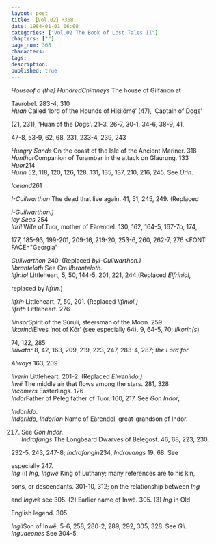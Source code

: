 ```yaml
---
layout: post
title: 【Vol.02】P368.
date: 1984-01-01 06:08
categories: ["Vol.02 The Book of Lost Tales II"]
chapters: [""]
page_num: 368
characters: 
tags: 
description: 
published: true
---
```


<p style="text-indent: 0;">
<I>Houseof a (the) HundredChimneys</I> The house of Gilfanon at
</p>

Tavrobel. 283-4, 310<BR><I>Huan</I> Called ‘lord of the Hounds of Hisilómë’ (47), ‘Captain of Dogs'

(21, 231), ‘Huan of the Dogs'. 21-3, 26-7, 30-1, 34-6, 38-9, 41,

47-8, 53-9, 62, 68, 231, 233-4, 239, 243

<I>Hungry Sands</I> On the coast of the Isle of the Ancient Mariner. 318<BR><I>Hunthor</I>Companion of Turambar in the attack on Glaurung. 133<BR><I>Huor</I>214<BR><I>Húrin</I> 52, 118, 120, 126, 128, 131, 135, 137, 210, 216, 245. See <I>Úrin</I>.

<I>Iceland</I>261

<I>I-Cuilwarthon</I> The dead that live again. 41, 51, 245, 249. (Replaced

<I>i-Guilwarthon.)<BR>Icy Seas</I> 254<BR><I>Idril</I> Wife of.Tuor, mother of Eärendel. 130, 162, 164-5, 167-7o, 174,

177, 185-93, 199-201, 209-16, 219-20, 253-6, 260, 262-7, 276 </FONT><FONT FACE="Georgia" 

<I>Guilwarthon</I> 240. (Replaced <I>byi-Cuilwarthon.)<BR>Ilbranteloth</I> See Cm <I>Ilbranteloth.<BR>Ilfiniol</I> Littleheart, 5, 50, 144-5, 201, 221, 244.(Replaced <I>Elfriniol</I>,

replaced by <I>Ilfrin.</I>)

<I>Ilfrin</I> Littleheart. 7, 50, 201. (Replaced <I>Ilfiniol.)<BR>Ilfrith</I> Littleheart. 276

<I>Ilinsor</I>Spirit of the Súruli, steersman of the Moon. 259<BR><I>Ilkorindi</I>Elves ‘not of Kôr’ (see especially 64). 9, 64-5, 70; <I>Ilkorin(s</I>)

74, 122, 285<BR><I>Ilúvatar</I> 8, 42, 163, 209, 219, 223, 247, 283-4, 287;<I> the Lord for</I>

<I>Always</I> 163, 209

<I>Ilverin</I> Littleheart. 201-2. (Replaced <I>Elwenildo.)<BR>Ilwë</I> The middle air that flows among the stars. 281, 328<BR><I>Incomers</I> Easterlings. 126<BR><I>Indor</I>Father of Peleg father of Tuor. 160, 217. See <I>Gon Indor</I>,

<I>Indorildo.<BR>Indorildo, Indorion</I> Name of Eärendel, great-grandson of Indor.

217. See <I>Gon Indor.<BR>Indrafangs</I> The Longbeard Dwarves of Belegost. 46, 68, 223, 230,

232-5, 243, 247-8; <I>Indrafangin</I>234, <I>Indravangs</I> 19, 68. See

especially 247.<BR><I>Ing</I> (i) <I>Ing, Ingwë</I> King of Luthany; many references are to his kin,

sons, or descendants. 301-10, 312; on the relationship between <I>Ing</I>

and <I>Ingwë</I> see 305. (2) Earlier name of Inwë. 305. (3) <I>Ing</I> in Old

English legend. 305

<I>Ingil</I>Son of Inwë. 5-6, 258, 280-2, 289, 292, 305, 328. See <I>Gil.<BR>Inguaeones</I> See 304-5.

